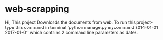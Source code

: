 # web-scrapping

Hi,
This project Downloads the documents from web.
To run this project-type this command in terminal
'python manage.py mycommand 2014-01-01 2017-01-01' 
which contains 2 command line parameters as dates.
